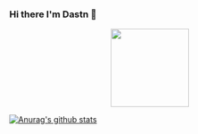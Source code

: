 ### Hi there I'm Dastn 👋
<p align="center">
  <img src="https://user-images.githubusercontent.com/627794/87238756-a790f700-c3d4-11ea-9946-ae4c19fbb831.gif" width="140">
</p>

[![Anurag's github stats](https://github-readme-stats.vercel.app/api?username=dastnbek&count_private=true&show_icons=true&theme=vision-friendly-dark)](https://github.com/anuraghazra/github-readme-stats)
